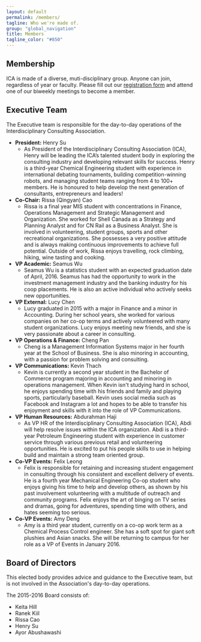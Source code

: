 ```yaml
---
layout: default
permalink: /members/
tagline: Who we're made of.
group: "global_navigation"
title: Members
tagline_color: "#850"
---
```


## Membership

ICA is made of a diverse, muti-disciplinary group. Anyone can join, regardless of year or faculty. Please fill out our [registration form](https://docs.google.com/a/ualberta.ca/forms/d/1f9AcNdFUGhYFZxYwy085S-3CzNdOY1nTy7BRGG0kiBQ/viewform) and attend one of our biweekly meetings to become a member.

## Executive Team

The Executive team is responsible for the day-to-day operations of the Interdisciplinary Consulting Association.

- __President:__ Henry Su
  - As President of the Interdisciplinary Consulting Association (ICA), Henry will be leading the ICA’s talented student body in exploring the consulting industry and developing relevant skills for success. Henry is a third-year Chemical Engineering student with experience in international debating tournaments, building competition-winning robots, and managing student teams ranging from 4 to 100+ members. He is honoured to help develop the next generation of consultants, entrepreneurs and leaders!
- __Co-Chair:__ Rissa (Qingyan) Cao
  - Rissa is a final year MIS student with concentrations in Finance, Operations Management and Strategic Management and Organization. She worked for Shell Canada as a Strategy and Planning Analyst and for CN Rail as a Business Analyst. She is involved in volunteering, student groups, sports and other recreational organizations. She possesses a very positive attitude and is always making continuous improvements to achieve full potential. Outside of work, Rissa enjoys travelling, rock climbing, hiking, wine tasting and cooking.
- __VP Academic:__ Seamus Wu
  - Seamus Wu is a statistics student with an expected graduation date of April, 2016. Seamus has had the opportunity to work in the investment management industry and the banking industry for his coop placements. He is also an active individual who actively seeks new opportunities.
- __VP External:__ Lucy Chen
  - Lucy graduated in 2015 with a major in Finance and a minor in Accounting. During her school years, she worked for various companies on her co-op terms and actively volunteered with many student organizations. Lucy enjoys meeting new friends, and she is very passionate about a career in consulting.
- __VP Operations & Finance:__ Cheng Pan
  - Cheng is a Management Information Systems major in her fourth year at the School of Business. She is also minoring in accounting, with a passion for problem solving and consulting.
- __VP Communications:__ Kevin Thach
  - Kevin is currently a second year student in the Bachelor of Commerce program majoring in accounting and minoring in operations management. When Kevin isn't studying hard in school, he enjoys spending time with his friends and family and playing sports, particularly baseball. Kevin uses social media such as Facebook and Instagram a lot and hopes to be able to transfer his enjoyment and skills with it into the role of VP Communications.
- __VP Human Resources:__ Abdurahman Haji
  - As VP HR of the Interdisciplinary Consulting Association (ICA), Abdi will help resolve issues within the ICA organization. Abdi is a third-year Petroleum Engineering student with experience in customer service through various previous retail and volunteering opportunities. He is excited to put his people skills to use in helping build and maintain a strong team oriented group.
- __Co-VP Events:__ Felix Leong
  - Felix is responsible for retaining and increasing student engagement in consulting through his consistent and excellent delivery of events.  He is a fourth year Mechanical Engineering Co-op student who enjoys giving his time to help and develop others, as shown by his past involvement volunteering with a multitude of outreach and community programs.  Felix enjoys the art of binging on TV series and dramas, going for adventures, spending time with others, and hates seeming too serious.
- __Co-VP Events:__ Amy Deng
  - Amy is a third year student, currently on a co-op work term as a Chemical Process Control engineer. She has a soft spot for giant soft plushies and Asian snacks. She will be returning to campus for her role as a VP of Events in January 2016. 

## Board of Directors

This elected body provides advice and guidance to the Executive team, but is not involved in the Association's day-to-day operations.

The 2015-2016 Board consists of:

- Keita Hill
- Ranek Kiil
- Rissa Cao
- Henry Su
- Ayor Abushawashi

